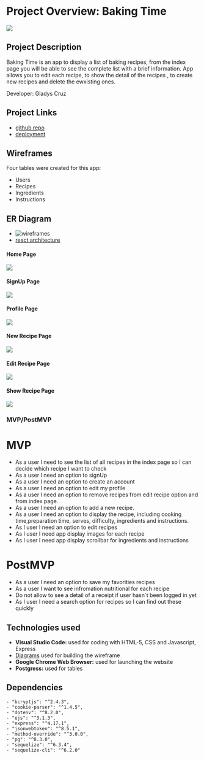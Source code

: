 # Project Overview: Baking Time
![](https://github.com/gcruz16/deere-project2-starter/blob/master/public/img/wireframe_HomePage.png)

## Project Description

Baking Time is an app to display a list of baking recipes, from the index page you will be able to see the complete list with a brief information. App allows you to edit each recipe, to show the detail of the recipes , to create new recipes and delete the ewxisting ones.

Developer: Gladys Cruz

## Project Links

- [github repo](https://github.com/gcruz16/deere-project2-starter)
- [deployment]()

## Wireframes

Four tables were created for this app: 
- Users
- Recipes
- Ingredients
- Instructions

## ER Diagram
- ![wireframes](https://github.com/gcruz16/deere-project2-starter/blob/master/public/img/ER.png)
- [react architecture]()

#### Home Page
![](https://github.com/gcruz16/deere-project2-starter/blob/master/public/img/wireframe_HomePage.png)

#### SignUp  Page
![](https://github.com/gcruz16/deere-project2-starter/blob/master/public/img/signUpPage.png)

#### Profile Page
![](https://github.com/gcruz16/deere-project2-starter/blob/master/public/img/profilePage.png)

#### New Recipe Page
![](https://github.com/gcruz16/deere-project2-starter/blob/master/public/img/newRecipe.png)

#### Edit Recipe Page
![](https://github.com/gcruz16/deere-project2-starter/blob/master/public/img/editRecipe.png)

#### Show Recipe Page
![](https://github.com/gcruz16/deere-project2-starter/blob/master/public/img/showRecipe.png)


### MVP/PostMVP 

# MVP

- As a user I need to see the list of all recipes in the index page so I can decide which recipe I want to check
- As a user I need an option to signUp 
- As a user I need an option to create an account 
- As a user I need an option to edit my profile
- As a user I need an option to remove recipes from edit recipe option and from index page.
- As a user I need an option to add a new recipe.
- As a user I need an option to display the recipe, including cooking time,preparation time, serves, difficulty, ingredients and instructions.
- As I user I need an option to edit recipes
- As I user I need app display images for each recipe 
- As I user I need app display scrollbar for ingredients and instructions


# PostMVP
- As a user I need an option to save my favorities recipes
- As a user I want to see infromation nutritional for each recipe
- Do not allow to see a detail of a receipt if user hasn´t been logged in yet
- As I user I need a search option for recipes so I can find out these quickly


## Technologies used

* **Visual Studio Code:** used for coding with HTML-5, CSS and Javascript, Express
* [Diagrams](https://app.diagrams.net/)  used for building the wireframe
* **Google Chrome Web Browser:** used for launching the website
* **Postgress:** used for tables



## Dependencies

    - "bcryptjs": "^2.4.3",
    - "cookie-parser": "^1.4.5",
    - "dotenv": "^8.2.0",
    - "ejs": "^3.1.3",
    - "express": "^4.17.1",
    - "jsonwebtoken": "^8.5.1",
    - "method-override": "^3.0.0",
    - "pg": "^8.3.0",
    - "sequelize": "^6.3.4",
    - "sequelize-cli": "^6.2.0"





